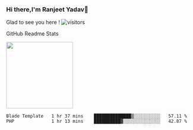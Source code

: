 ### Hi there,I'm Ranjeet Yadav👋

Glad to see you here ! ![visitors](https://visitor-badge.glitch.me/badge?page_id=${ranjeetproject}.${ranjeetproject.repo.id}) 

GitHub Readme Stats 

<img height="180em" src="https://github-readme-stats.vercel.app/api?username=ranjeetproject&show_icons=true&hide_border=true&&count_private=true&include_all_commits=true" />

<!--START_SECTION:waka-->
```text
Blade Template   1 hr 37 mins    ██████████████▒░░░░░░░░░░   57.11 % 
PHP              1 hr 13 mins    ██████████▓░░░░░░░░░░░░░░   42.87 % 
```
<!--END_SECTION:waka-->

